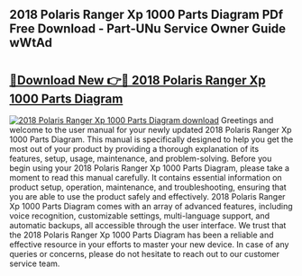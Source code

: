 ## 2018 Polaris Ranger Xp 1000 Parts Diagram PDf Free Download - Part-UNu Service Owner Guide wWtAd

# <h2><a href="http://dfirhw.blite.top/?on=2018+Polaris+Ranger+Xp+1000+Parts+Diagram">🔗Download New 👉🔴 2018 Polaris Ranger Xp 1000 Parts Diagram</a></h2>

[![2018 Polaris Ranger Xp 1000 Parts Diagram download](https://i.imgur.com/lujVjoI.png)](http://dfirhw.blite.top/?on=2018+Polaris+Ranger+Xp+1000+Parts+Diagram)
Greetings and welcome to the user manual for your newly updated 2018 Polaris Ranger Xp 1000 Parts Diagram. This manual is specifically designed to help you get the most out of your product by providing a thorough explanation of its features, setup, usage, maintenance, and problem-solving. Before you begin using your 2018 Polaris Ranger Xp 1000 Parts Diagram, please take a moment to read this manual carefully. It contains essential information on product setup, operation, maintenance, and troubleshooting, ensuring that you are able to use the product safely and effectively. 2018 Polaris Ranger Xp 1000 Parts Diagram comes with an array of advanced features, including voice recognition, customizable settings, multi-language support, and automatic backups, all accessible through the user interface. We trust that the 2018 Polaris Ranger Xp 1000 Parts Diagram has been a reliable and effective resource in your efforts to master your new device. In case of any queries or concerns, please do not hesitate to reach out to our customer service team.
